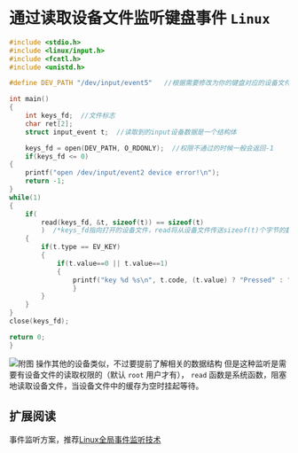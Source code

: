 # 通过读取设备文件监听键盘事件 `Linux`

``` cpp
#include <stdio.h>
#include <linux/input.h>
#include <fcntl.h>
#include <unistd.h>

#define DEV_PATH "/dev/input/event5"   //根据需要修改为你的键盘对应的设备文件，可以直接sudo cat /dev/input/event5并按键盘，看是否有输出，见附图

int main()
{
    int keys_fd;  //文件标志
    char ret[2];
    struct input_event t;  //读取到的input设备数据是一个结构体

    keys_fd = open(DEV_PATH, O_RDONLY);  //权限不通过的时候一般会返回-1
    if(keys_fd <= 0)
{
    printf("open /dev/input/event2 device error!\n");
    return -1;
}
while(1)
{
    if(
        read(keys_fd, &t, sizeof(t)) == sizeof(t)
        )  /*keys_fd指向打开的设备文件，read将从设备文件传送sizeof(t)个字节的数据到&t这个内存地址。函数执行顺利的话返回值是实际读取的字节数*/
    {
        if(t.type == EV_KEY)
        {
            if(t.value==0 || t.value==1)
            {
                printf("key %d %s\n", t.code, (t.value) ? "Pressed" : "Released");  //t.code值所对应的按键在/usr/include/linux/input-event-codes.h可以查到
				}
		}
	}
}
close(keys_fd);

return 0;
}
```

![附图](https://upload-images.jianshu.io/upload_images/6434906-f9c35524dc87577e.png?imageMogr2/auto-orient/strip%7CimageView2/2/w/1240)
操作其他的设备类似，不过要提前了解相关的数据结构
但是这种监听是需要有设备文件的读取权限的（默认 `root` 用户才有）， `read` 函数是系统函数，阻塞地读取设备文件，当设备文件中的缓存为空时挂起等待。

## 扩展阅读

事件监听方案，推荐[Linux全局事件监听技术](https://www.jianshu.com/p/80cf81413d31)
 
 
 <comment-comment/> 
 